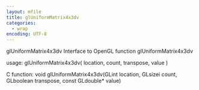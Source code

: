 ```yaml
---
layout: mfile
title: glUniformMatrix4x3dv
categories:
  - wrap
encoding: UTF-8
---
```


glUniformMatrix4x3dv  Interface to OpenGL function glUniformMatrix4x3dv

usage:  glUniformMatrix4x3dv( location, count, transpose, value )

C function:  void glUniformMatrix4x3dv(GLint location, GLsizei count, GLboolean transpose, const GLdouble\* value)